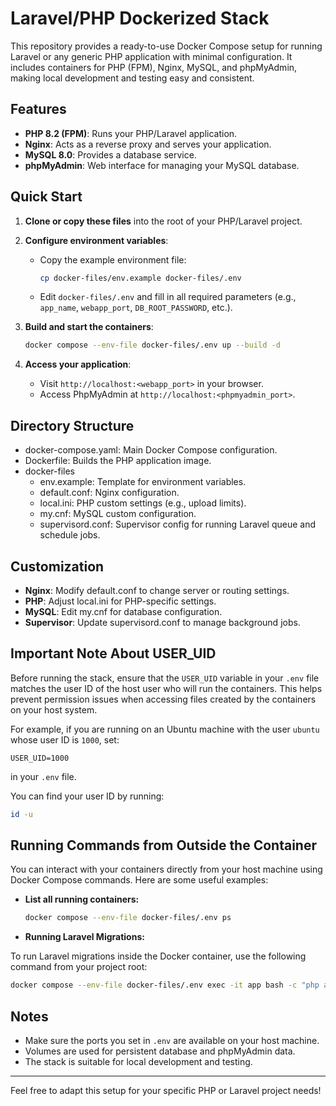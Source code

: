 # Laravel/PHP Dockerized Stack

This repository provides a ready-to-use Docker Compose setup for running Laravel or any generic PHP application with minimal configuration. It includes containers for PHP (FPM), Nginx, MySQL, and phpMyAdmin, making local development and testing easy and consistent.

## Features

- **PHP 8.2 (FPM)**: Runs your PHP/Laravel application.
- **Nginx**: Acts as a reverse proxy and serves your application.
- **MySQL 8.0**: Provides a database service.
- **phpMyAdmin**: Web interface for managing your MySQL database.

## Quick Start

1. **Clone or copy these files** into the root of your PHP/Laravel project.

2. **Configure environment variables**:
   - Copy the example environment file:
     ```sh
     cp docker-files/env.example docker-files/.env
     ```
   - Edit `docker-files/.env` and fill in all required parameters (e.g., `app_name`, `webapp_port`, `DB_ROOT_PASSWORD`, etc.).

3. **Build and start the containers**:
   ```sh
   docker compose --env-file docker-files/.env up --build -d
   ```
4. **Access your application**:
   - Visit `http://localhost:<webapp_port>` in your browser.
   - Access PhpMyAdmin at `http://localhost:<phpmyadmin_port>`.

## Directory Structure

- docker-compose.yaml: Main Docker Compose configuration.
- Dockerfile: Builds the PHP application image.
- docker-files
  - env.example: Template for environment variables.
  - default.conf: Nginx configuration.
  - local.ini: PHP custom settings (e.g., upload limits).
  - my.cnf: MySQL custom configuration.
  - supervisord.conf: Supervisor config for running Laravel queue and schedule jobs.

## Customization

- **Nginx**: Modify default.conf to change server or routing settings.
- **PHP**: Adjust local.ini for PHP-specific settings.
- **MySQL**: Edit my.cnf for database configuration.
- **Supervisor**: Update supervisord.conf to manage background jobs.

## Important Note About USER_UID

Before running the stack, ensure that the `USER_UID` variable in your `.env` file matches the user ID of the host user who will run the containers. This helps prevent permission issues when accessing files created by the containers on your host system.

For example, if you are running on an Ubuntu machine with the user `ubuntu` whose user ID is `1000`, set:

```
USER_UID=1000
```

in your `.env` file.

You can find your user ID by running:

```sh
id -u
```

## Running Commands from Outside the Container

You can interact with your containers directly from your host machine using Docker Compose commands. Here are some useful examples:

- **List all running containers:**
  ```sh
  docker compose --env-file docker-files/.env ps
  ```

- **Running Laravel Migrations:**

To run Laravel migrations inside the Docker container, use the following command from your project root:

```sh
docker compose --env-file docker-files/.env exec -it app bash -c "php artisan migrate"
```

## Notes

- Make sure the ports you set in `.env` are available on your host machine.
- Volumes are used for persistent database and phpMyAdmin data.
- The stack is suitable for local development and testing.

---

Feel free to adapt this setup for your specific PHP or Laravel project needs!